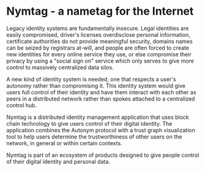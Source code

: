 # Nymtag - a nametag for the Internet

Legacy identity systems are fundamentally insecure. Legal identities are easily compromised, driver's licenses overdisclose personal information, certificate authorities do not provide meaningful security, domains names can be seized by registrars at-will, and people are often forced to create new identities for every online service they use, or else compromise their privacy by using a "social sign on" service which only serves to give more control to massively centralized data silos. 

A new kind of identity system is needed, one that respects a user's autonomy rather than compromising it. This identity system would give users full control of their identity and have them interact with each other as peers in a distributed network rather than spokes attached to a centralized control hub. 

Nymtag is a distributed identity management application that uses block chain technology to give users control of their digital identity. The application combines the Autonym protocol with a trust graph visualization tool to help users determine the trustworthiness of other users on the network, in general or within certain contexts. 

Nymtag is part of an ecosystem of products designed to give people control of their digital identity and personal data.
